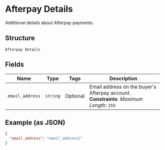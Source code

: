
# Afterpay Details

Additional details about Afterpay payments.

## Structure

`Afterpay Details`

## Fields

| Name | Type | Tags | Description |
|  --- | --- | --- | --- |
| `email_address` | `string` | Optional | Email address on the buyer's Afterpay account.<br>**Constraints**: *Maximum Length*: `255` |

## Example (as JSON)

```json
{
  "email_address": "email_address2"
}
```


